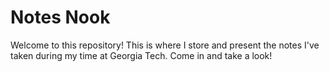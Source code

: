 # Notes Nook

Welcome to this repository! This is where I store and present the notes I've
taken during my time at Georgia Tech. Come in and take a look!
